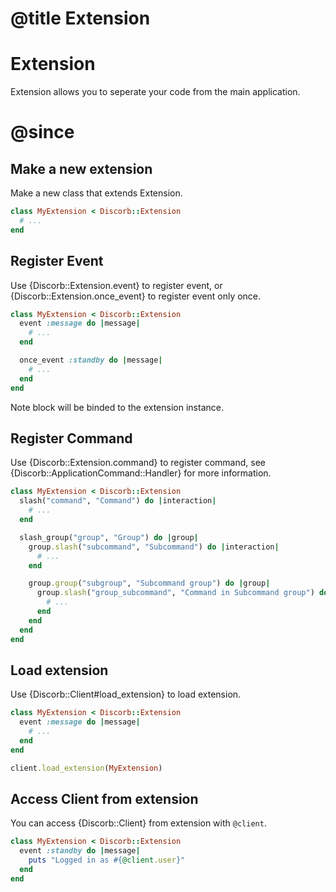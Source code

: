 # @title Extension

# Extension

Extension allows you to seperate your code from the main application.

# @since 

## Make a new extension

Make a new class that extends Extension.

```ruby
class MyExtension < Discorb::Extension
  # ...
end
```

## Register Event

Use {Discorb::Extension.event} to register event, or {Discorb::Extension.once_event} to register event only once.

```ruby
class MyExtension < Discorb::Extension
  event :message do |message|
    # ...
  end

  once_event :standby do |message|
    # ...
  end
end
```

Note block will be binded to the extension instance.

## Register Command

Use {Discorb::Extension.command} to register command, see {Discorb::ApplicationCommand::Handler} for more information.

```ruby
class MyExtension < Discorb::Extension
  slash("command", "Command") do |interaction|
    # ...
  end

  slash_group("group", "Group") do |group|
    group.slash("subcommand", "Subcommand") do |interaction|
      # ...
    end

    group.group("subgroup", "Subcommand group") do |group|
      group.slash("group_subcommand", "Command in Subcommand group") do |interaction|
        # ...
      end
    end
  end
end
```


## Load extension

Use {Discorb::Client#load_extension} to load extension.

```ruby
class MyExtension < Discorb::Extension
  event :message do |message|
    # ...
  end
end

client.load_extension(MyExtension)
```

## Access Client from extension

You can access {Discorb::Client} from extension with `@client`.

```ruby
class MyExtension < Discorb::Extension
  event :standby do |message|
    puts "Logged in as #{@client.user}"
  end
end
```

